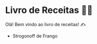 # Livro de Receitas :man_cook:



Olá! Bem vindo ao livro de receitas! :writing_hand:

- Strogonoff de Frango
